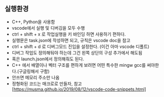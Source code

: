 ## 실행환경

- C++, Python을 사용함
- vscode에서 실행 및 디버깅을 모두 수행
- ctrl + shift + x 로 작업실행을 키 바인딩 하면 사용하기 편하다.
- 실행문은 task.json에 작성하면 되고, 규칙은 vscode doc을 참고
- ctrl + shift + d 로 디버그모드 진입을 설정한다. (이건 아마 vscode 디폴트)
- 디버그 작업도 정의해둬야 하는데 그건 왼쪽 상단의 구성 추가에서 해도됨
- 혹은 launch.json에서 정의해줘도 된다.
- C++ 에서 배열이나 벡터 구조를 편하게 보려면 어떤 특수한 mingw gcc를 써야한다.(구글링해서 구함)
- 안쓰면 메모리 주소만 나옴
- 정형화된 코드는 매크로로 만들자, 참고[https://musma.github.io/2019/08/12/vscode-code-snippets.html]
